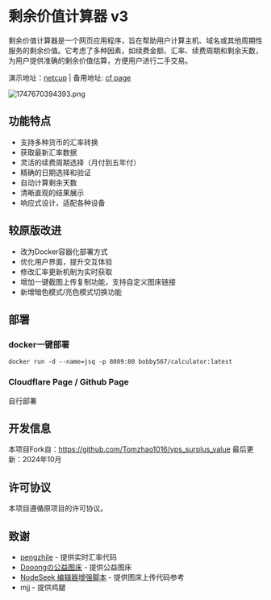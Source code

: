 # 剩余价值计算器 v3

剩余价值计算器是一个网页应用程序，旨在帮助用户计算主机、域名或其他周期性服务的剩余价值。它考虑了多种因素，如续费金额、汇率、续费周期和剩余天数，为用户提供准确的剩余价值估算，方便用户进行二手交易。

演示地址：[netcup](https://jsq.666831.xyz/) |
备用地址: [cf page](https://vps-calculator-docker.pages.dev/)

![1747670394393.png](https://image.dooo.ng/c/2025/05/19/682b557c1843c.webp)

## 功能特点

- 支持多种货币的汇率转换
- 获取最新汇率数据
- 灵活的续费周期选择（月付到五年付）
- 精确的日期选择和验证
- 自动计算剩余天数
- 清晰直观的结果展示
- 响应式设计，适配各种设备


## 较原版改进

- 改为Docker容器化部署方式
- 优化用户界面，提升交互体验
- 修改汇率更新机制为实时获取
- 增加一键截图上传复制功能，支持自定义图床链接
- 新增暗色模式/亮色模式切换功能


## 部署
### docker一键部署
```
docker run -d --name=jsq -p 8089:80 bobby567/calculator:latest
```

### Cloudflare Page / Github Page
自行部署

## 开发信息

本项目Fork自：https://github.com/Tomzhao1016/vps_surplus_value
最后更新：2024年10月

## 许可协议
本项目遵循原项目的许可协议。

## 致谢
- [pengzhile](https://linux.do/t/topic/227730/26) - 提供实时汇率代码
- [Dooongの公益图床](https://www.nodeseek.com/post-43196-1) - 提供公益图床
- [NodeSeek 编辑器增强脚本](https://www.nodeseek.com/post-74493-1) - 提供图床上传代码参考
- mjj - 提供鸡腿

